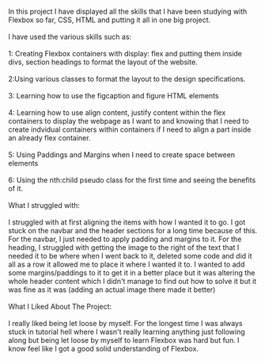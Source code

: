 In this project I have displayed all the skills that I have been studying with Flexbox so far, CSS, HTML and putting it all in one big project.
<br>
<br>
I have used the various skills such as:
<br>
<br>
1: Creating Flexbox containers with display: flex and putting them inside divs, section headings to format the layout of the website.
<br>
<br>
2:Using various classes to format the layout to the design specifications.
<br>
<br>
3: Learning how to use the figcaption and figure HTML elements
<br>
<br>
4: Learning how to use align content, justify content within the flex containers to display the webpage as I want to and knowing that I need to create indvidual containers within containers if I need to align a part inside an already flex container.
<br>
<br>
5: Using Paddings and Margins when I need to create space between elements
<br>
<br>
6: Using the nth:child pseudo class for the first time and seeing the benefits of it.
<br>
<br>
What I struggled with:
<br>
<br>
I struggled with at first aligning the items with how I wanted it to go. I got stuck on the navbar and the header sections for a long time because of this. For the navbar, I just needed to apply padding and margins to it. For the heading, I struggled with getting the image to the right of the text that I needed it to be where when I went back to it, deleted some code and did it all as a row it allowed me to place it where I wanted it to. I wanted to add some margins/paddings to it to get it in a better place but it was altering the whole header content which I didn't manage to find out how to solve it but it was fine as it was (adding an actual image there made it better)
<br>
<br>
What I Liked About The Project:
<br>
<br>
I really liked being let loose by myself. For the longest time I was always stuck in tutorial hell where I wasn't really learning anything just following along but being let loose by myself to learn Flexbox was hard but fun. I know feel like I got a good solid understanding of Flexbox.
